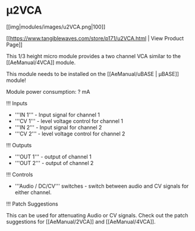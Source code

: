 # µ2VCA
[[img|modules/images/u2VCA.png|100]]

[[https://www.tangiblewaves.com/store/p171/u2VCA.html  | View Product Page]]

This 1/3 height micro module provides a two channel VCA similar to the [[AeManual/4VCA]] module.

This module needs to be installed on the [[AeManual/uBASE | µBASE]] module!

Module power consumption: ? mA

!!! Inputs

* '''IN 1''' - Input signal for channel 1
* '''CV 1''' - level voltage control for channel 1
* '''IN 2''' - Input signal for channel 2
* '''CV 2''' - level voltage control for channel 2

!!! Outputs

* '''OUT 1''' - output of channel 1
* '''OUT 2''' - output of channel 2

!!! Controls
* '''Audio / DC/CV''' switches - switch between audio and CV signals for either channel.

!!! Patch Suggestions

This can be used for attenuating Audio or CV signals. Check out the patch suggestions for [[AeManual/2VCA]] and [[AeManual/4VCA]].
